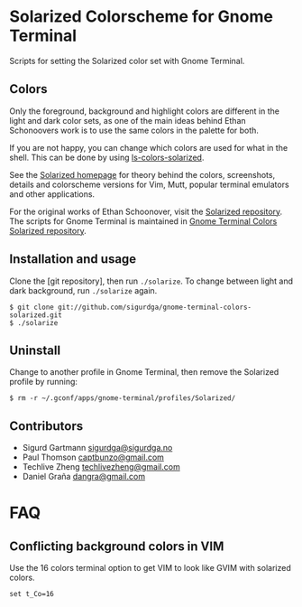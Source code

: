Solarized Colorscheme for Gnome Terminal
========================================

Scripts for setting the Solarized color set with Gnome Terminal.

Colors
------

Only the foreground, background and highlight colors are different in the light
and dark color sets, as one of the main ideas behind Ethan Schonoovers work is
to use the same colors in the palette for both.

If you are not happy, you can change which colors are used for what in the
shell. This can be done by using [ls-colors-solarized].

See the [Solarized homepage] for theory behind the colors, screenshots, details
and colorscheme versions for Vim, Mutt, popular terminal emulators and other
applications.

For the original works of Ethan Schoonover, visit the [Solarized repository].
The scripts for Gnome Terminal is maintained in [Gnome Terminal Colors
Solarized repository].

Installation and usage
----------------------

Clone the [git repository], then run `./solarize`. To change between light and
dark background, run `./solarize` again.

    $ git clone git://github.com/sigurdga/gnome-terminal-colors-solarized.git
    $ ./solarize

Uninstall
---------

Change to another profile in Gnome Terminal, then remove the Solarized profile
by running:

    $ rm -r ~/.gconf/apps/gnome-terminal/profiles/Solarized/

Contributors
------------

* Sigurd Gartmann <sigurdga@sigurdga.no>
* Paul Thomson <captbunzo@gmail.com>
* Techlive Zheng <techlivezheng@gmail.com>
* Daniel Graña <dangra@gmail.com>

FAQ
===

Conflicting background colors in VIM
------------------------------------

Use the 16 colors terminal option to get VIM to look like GVIM with solarized
colors.

    set t_Co=16

[Solarized homepage]:   http://ethanschoonover.com/solarized
[Solarized repository]: https://github.com/altercation/solarized
[Gnome Terminal Colors Solarized repository]: https://github.com/sigurdga/gnome-terminal-colors-solarized
[ls-colors-solarized]: https://github.com/sigurdga/ls-colors-solarized
